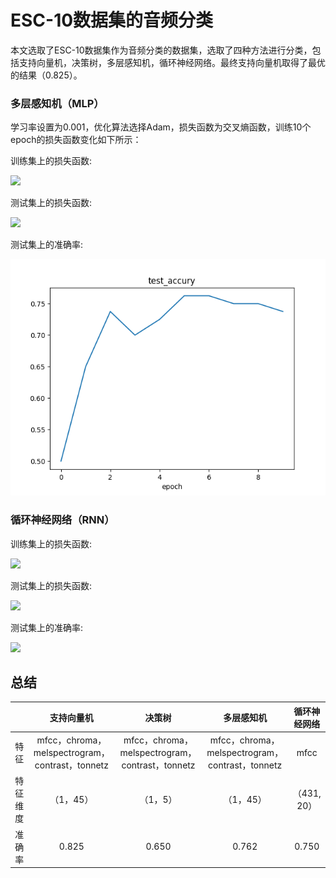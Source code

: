# ESC-10数据集的音频分类

本文选取了ESC-10数据集作为音频分类的数据集，选取了四种方法进行分类，包括支持向量机，决策树，多层感知机，循环神经网络。最终支持向量机取得了最优的结果（0.825）。


### 多层感知机（MLP）

学习率设置为0.001，优化算法选择Adam，损失函数为交叉熵函数，训练10个epoch的损失函数变化如下所示：

训练集上的损失函数:

![](C:\Users\xzy123\Desktop\work\train_loss1.png)

测试集上的损失函数:

![](C:\Users\xzy123\Desktop\work\test_loss1.png)

测试集上的准确率:

![ESC-50-Audio-classification/checkpoints/mlp/test_accury.png](https://github.com/deepxzy/ESC-50-Audio-classification/blob/master/checkpoints/mlp/test_accury.png)



### 循环神经网络（RNN）

训练集上的损失函数:

![](C:\Users\xzy123\Desktop\work\train_loss.png)

测试集上的损失函数:

![](C:\Users\xzy123\Desktop\work\test_loss.png)

测试集上的准确率:

![](C:\Users\xzy123\Desktop\work\test_accury.png)

## 总结

|          |                   支持向量机                    |                     决策树                      |                   多层感知机                    | 循环神经网络 |
| :------: | :---------------------------------------------: | :---------------------------------------------: | :---------------------------------------------: | :----------: |
|   特征   | mfcc，chroma，melspectrogram，contrast，tonnetz | mfcc，chroma，melspectrogram，contrast，tonnetz | mfcc，chroma，melspectrogram，contrast，tonnetz |     mfcc     |
| 特征维度 |                    （1，45）                    |                    （1，5）                     |                    （1，45）                    | （431, 20）  |
|  准确率  |                      0.825                      |                      0.650                      |                      0.762                      |    0.750     |

